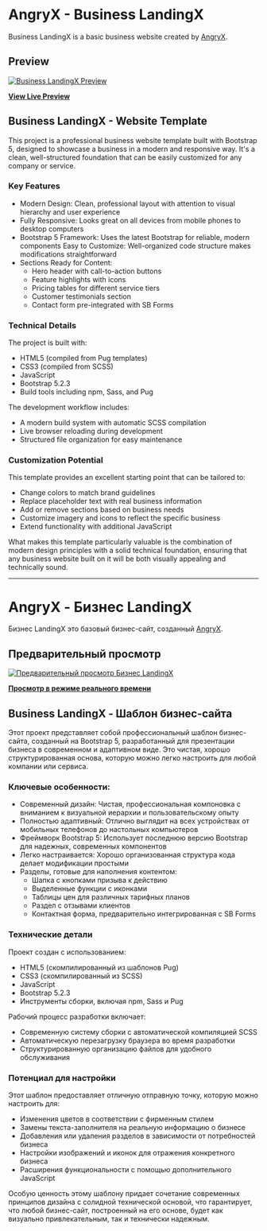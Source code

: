 # AngryX - Business LandingX

Business LandingX is a basic business website created by [AngryX](https://github.com/AngryX-27).

## Preview

[![Business LandingX Preview](https://ltdfoto.ru/images/2025/03/13/SNIMOK-EKRANA-2025-03-13-V-15.09.11.png)](https://angryx-27.github.io/Business-LandingX/)

**[View Live Preview](https://angryx-27.github.io/Business-LandingX/)**

## Business LandingX - Website Template
This project is a professional business website template built with Bootstrap 5, designed to showcase a business in a modern and responsive way. It's a clean, well-structured foundation that can be easily customized for any company or service.

### Key Features
- Modern Design: Clean, professional layout with attention to visual hierarchy and user experience
- Fully Responsive: Looks great on all devices from mobile phones to desktop computers
- Bootstrap 5 Framework: Uses the latest Bootstrap for reliable, modern components
Easy to Customize: Well-organized code structure makes modifications straightforward
- Sections Ready for Content:
    - Hero header with call-to-action buttons
    - Feature highlights with icons
    - Pricing tables for different service tiers
    - Customer testimonials section
    - Contact form pre-integrated with SB Forms

### Technical Details
The project is built with:
- HTML5 (compiled from Pug templates)
- CSS3 (compiled from SCSS)
- JavaScript
- Bootstrap 5.2.3
- Build tools including npm, Sass, and Pug

The development workflow includes:
- A modern build system with automatic SCSS compilation
- Live browser reloading during development
- Structured file organization for easy maintenance

### Customization Potential
This template provides an excellent starting point that can be tailored to:
- Change colors to match brand guidelines
- Replace placeholder text with real business information
- Add or remove sections based on business needs
- Customize imagery and icons to reflect the specific business
- Extend functionality with additional JavaScript

What makes this template particularly valuable is the combination of modern design principles with a solid technical foundation, ensuring that any business website built on it will be both visually appealing and technically sound.


---


# AngryX - Бизнес LandingX

Бизнес LandingX это базовый бизнес-сайт, созданный [AngryX](https://github.com/AngryX-27).

## Предварительный просмотр

[![Предварительный просмотр Бизнес LandingX](https://ltdfoto.ru/images/2025/03/13/SNIMOK-EKRANA-2025-03-13-V-15.09.11.png)](https://angryx-27.github.io/Business-LandingX/)

**[Просмотр в режиме реального времени](https://angryx-27.github.io/Business-LandingX/)**

## Business LandingX - Шаблон бизнес-сайта
Этот проект представляет собой профессиональный шаблон бизнес-сайта, созданный на Bootstrap 5, разработанный для презентации бизнеса в современном и адаптивном виде. Это чистая, хорошо структурированная основа, которую можно легко настроить для любой компании или сервиса.

### Ключевые особенности:
- Современный дизайн: Чистая, профессиональная компоновка с вниманием к визуальной иерархии и пользовательскому опыту
- Полностью адаптивный: Отлично выглядит на всех устройствах от мобильных телефонов до настольных компьютеров
- Фреймворк Bootstrap 5: Использует последнюю версию Bootstrap для надежных, современных компонентов
- Легко настраивается: Хорошо организованная структура кода делает модификации простыми
- Разделы, готовые для наполнения контентом:
    - Шапка с кнопками призыва к действию
    - Выделенные функции с иконками
    - Таблицы цен для различных тарифных планов
    - Раздел с отзывами клиентов
    - Контактная форма, предварительно интегрированная с SB Forms

### Технические детали
Проект создан с использованием:
- HTML5 (скомпилированный из шаблонов Pug)
- CSS3 (скомпилированный из SCSS)
- JavaScript
- Bootstrap 5.2.3
- Инструменты сборки, включая npm, Sass и Pug

Рабочий процесс разработки включает:
- Современную систему сборки с автоматической компиляцией SCSS
- Автоматическую перезагрузку браузера во время разработки
- Структурированную организацию файлов для удобного обслуживания

### Потенциал для настройки
Этот шаблон предоставляет отличную отправную точку, которую можно настроить для:
- Изменения цветов в соответствии с фирменным стилем
- Замены текста-заполнителя на реальную информацию о бизнесе
- Добавления или удаления разделов в зависимости от потребностей бизнеса
- Настройки изображений и иконок для отражения конкретного бизнеса
- Расширения функциональности с помощью дополнительного JavaScript

Особую ценность этому шаблону придает сочетание современных принципов дизайна с солидной технической основой, что гарантирует, что любой бизнес-сайт, построенный на его основе, будет как визуально привлекательным, так и технически надежным.
